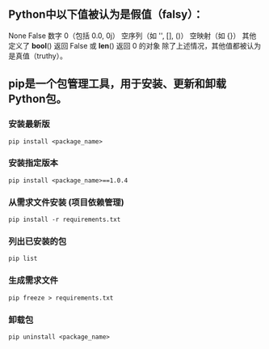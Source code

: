 ## Python中以下值被认为是假值（falsy）：
None
False
数字 0（包括 0.0, 0j）
空序列（如 '', [], ()）
空映射（如 {}）
其他定义了 __bool__() 返回 False 或 __len__() 返回 0 的对象
除了上述情况，其他值都被认为是真值（truthy）。
## pip是一个包管理工具，用于安装、更新和卸载Python包。
### 安装最新版

```
pip install <package_name>
```
### 安装指定版本
```
pip install <package_name>==1.0.4
```
### 从需求文件安装 (项目依赖管理)
```
pip install -r requirements.txt
```
### 列出已安装的包
```
pip list
```
### 生成需求文件
```
pip freeze > requirements.txt
```
### 卸载包
```
pip uninstall <package_name>
```


